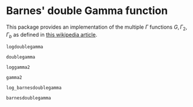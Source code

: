 # Barnes' double Gamma function

This package provides an implementation of the multiple $\Gamma$ functions $G, \Gamma_2, \Gamma_b$ as defined in
[this wikipedia article](https://en.wikipedia.org/wiki/Multiple_gamma_function).

```@docs
logdoublegamma
```

```@docs
doublegamma
```

```@docs
loggamma2
```

```@docs
gamma2
```

```@docs
log_barnesdoublegamma
```

```@docs
barnesdoublegamma
```
